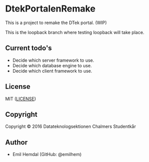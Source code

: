 DtekPortalenRemake
==================

This is a project to remake the DTek portal. (WIP)

This is the loopback branch where testing loopback will take place.

Current todo's
------------------
* Decide which server framework to use.
* Decide which database engine to use.
* Decide which client framework to use.

License
------------------
MIT ([LICENSE](LICENSE "MIT License"))

Copyright
------------------
Copyright © 2016 Datateknologsektionen Chalmers Studentkår

Author
------------------
* Emil Hemdal (GitHub: @emilhem)
